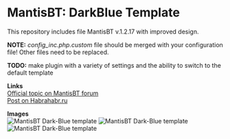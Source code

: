 MantisBT: DarkBlue Template
=================
This repository includes file MantisBT v.1.2.17 with improved design.  

**NOTE:** *config_inc.php.custom* file should be merged with your configuration file! Other files need to be replaced.

**TODO:** make plugin with a variety of settings and the ability to switch to the default template

**Links**  
[Official topic on MantisBT forum](https://www.mantisbt.org/forums/viewtopic.php?f=11&t=22780)  
[Post on Habrahabr.ru](http://habrahabr.ru/post/235017/)

**Images**  
![MantisBT Dark-Blue template](http://habrastorage.org/files/c51/bce/93a/c51bce93a2e64a01b531211deb8d560b.PNG)
![MantisBT Dark-Blue template](http://habrastorage.org/files/c07/64c/f3f/c0764cf3f37649c99a4c84ce94f2cea8.PNG)
![MantisBT Dark-Blue template](http://habrastorage.org/files/02a/d4c/1ae/02ad4c1ae60d4202a7135a42f72a15a7.PNG)

